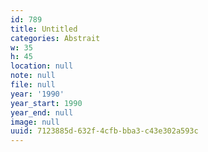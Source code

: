 ```yaml
---
id: 789
title: Untitled
categories: Abstrait
w: 35
h: 45
location: null
note: null
file: null
year: '1990'
year_start: 1990
year_end: null
image: null
uuid: 7123885d-632f-4cfb-bba3-c43e302a593c
---
```


